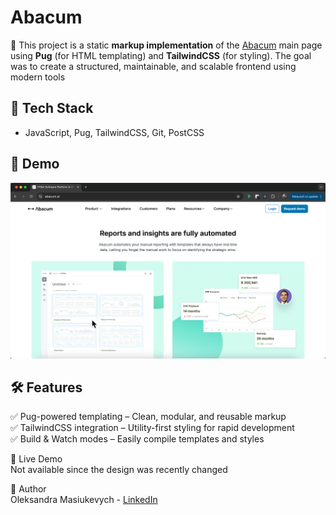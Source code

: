 # Abacum  
🎯 This project is a static **markup implementation** of the [Abacum](https://www.abacum.ai/) main page using **Pug** (for HTML templating) and **TailwindCSS** (for styling). The goal was to create a structured, maintainable, and scalable frontend using modern tools  
 
## 🚀 Tech Stack  
- JavaScript, Pug, TailwindCSS, Git, PostCSS 
 
## 📸 Demo  
![Project Screenshot](./src/static/images/abacum_screenshot.png)  
 
## 🛠️ Features  
✅ Pug-powered templating – Clean, modular, and reusable markup  
✅ TailwindCSS integration – Utility-first styling for rapid development  
✅ Build & Watch modes – Easily compile templates and styles  

🔗 Live Demo  
Not available since the design was recently changed

👤 Author  
Oleksandra Masiukevych - [LinkedIn](https://www.linkedin.com/in/omasiukevych)


